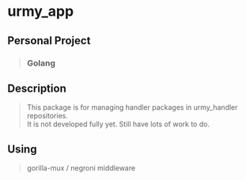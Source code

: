 # urmy_app
##  Personal Project
> ### Golang

## Description
> This package is for managing handler packages in urmy_handler repositories.   
> It is not developed fully yet. Still have lots of work to do.   

## Using
> gorilla-mux / negroni middleware



